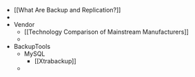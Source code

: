 - [[What Are Backup and Replication?]]
-
- Vendor
	- [[Technology Comparison of Mainstream Manufacturers]]
	-
- BackupTools
	- MySQL
		- [[Xtrabackup]]
	-